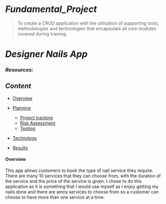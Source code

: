 # **_Fundamental_Project_**
> To create a CRUD application with the utilisation of supporting tools, methodologies and technologies that encapsulate all core modules covered during training.

# **_Designer Nails App_**

### **_Resources:_**


## **_Content_**
* [Overview](#Overview)

* [Planning](#Planning)
  
  * [Project tracking](#Projecttracking)
  * [Risk Assessment](#RiskAssessment)
  * [Testing](#Testing)
  
* [Technology](#Technology)

* [Results](#Results)

#### Overview
 This app allows customers to book the type of nail service they require.
 There are many 10 services that they can choose from, with the duration of the service and the price of the service is given.
 I chose to do this application as it is something that I would use myself as I enjoy getting my nails done and there are amny services to choose from so a customer can choose to have more than one service at a time.

